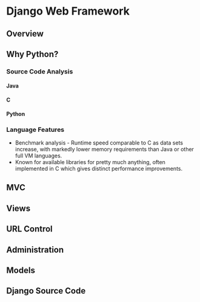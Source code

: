 # Django Web Framework
## Overview
## Why Python?
### Source Code Analysis
#### Java
#### C
#### Python

### Language Features

* Benchmark analysis - Runtime speed comparable to C as data sets increase, with markedly lower memory requirements than Java or other full VM languages.
* Known for available libraries for pretty much anything, often implemented in C which gives distinct performance improvements.

## MVC
## Views
## URL Control
## Administration
## Models
## Django Source Code
